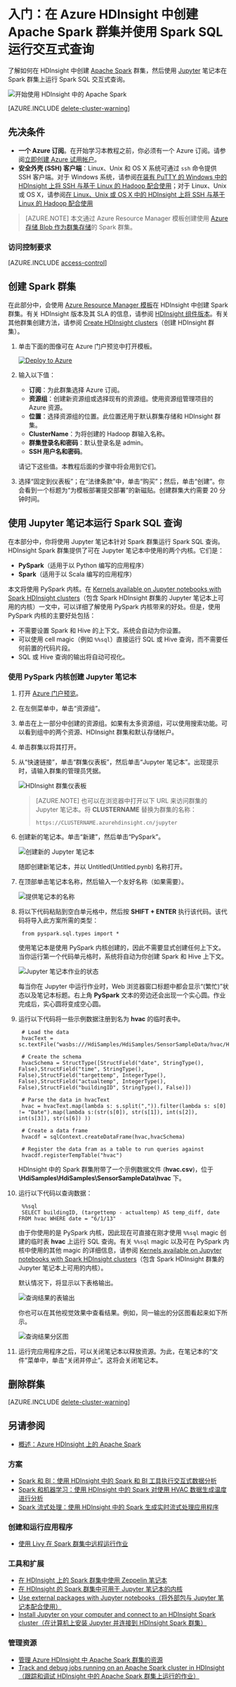 <!-- not suitable for Mooncake -->

<properties
    pageTitle="在 Azure HDInsight 中创建 Spark 群集并从 Jupyter 使用 Spark SQL 执行交互式分析 | Azure"
    description="逐步说明如何在 HDInsight 群集中快速创建 Apache Spark 群集，然后从 Jupyter 笔记本使用 Spark SQL 来运行交互式查询。"
    services="hdinsight"
    documentationcenter=""
    author="nitinme"
    manager="jhubbard"
    editor="cgronlun"
    tags="azure-portal" />
<tags 
    ms.assetid="91f41e6a-d463-4eb4-83ef-7bbb1f4556cc"
    ms.service="hdinsight"
    ms.workload="big-data"
    ms.tgt_pltfrm="na"
    ms.devlang="na"
    ms.topic="get-started-article"
    ms.date="01/06/2017"
    wacn.date="01/25/2017"
    ms.author="nitinme" />

# 入门：在 Azure HDInsight 中创建 Apache Spark 群集并使用 Spark SQL 运行交互式查询
了解如何在 HDInsight 中创建 [Apache Spark](/documentation/articles/hdinsight-apache-spark-overview/) 群集，然后使用 [Jupyter](https://jupyter.org) 笔记本在 Spark 群集上运行 Spark SQL 交互式查询。

![开始使用 HDInsight 中的 Apache Spark](./media/hdinsight-apache-spark-jupyter-spark-sql/hdispark.getstartedflow.png "HDInsight 中的 Apache Spark 入门教程。演示的步骤：创建存储帐户；创建群集；运行Spark SQL 语句")  


[AZURE.INCLUDE [delete-cluster-warning](../../includes/hdinsight-delete-cluster-warning.md)]

## 先决条件
* **一个 Azure 订阅**。在开始学习本教程之前，你必须有一个 Azure 订阅。请参阅[立即创建 Azure 试用帐户](https://www.azure.cn/pricing/1rmb-trial/)。
* **安全外壳 (SSH) 客户端**：Linux、Unix 和 OS X 系统可通过 `ssh` 命令提供 SSH 客户端。对于 Windows 系统，请参阅[在装有 PuTTY 的 Windows 中的 HDInsight 上将 SSH 与基于 Linux 的 Hadoop 配合使用](/documentation/articles/hdinsight-hadoop-linux-use-ssh-windows/)；对于 Linux、Unix 或 OS X，请参阅[在 Linux、Unix 或 OS X 中的 HDInsight 上将 SSH 与基于 Linux 的 Hadoop 配合使用](/documentation/articles/hdinsight-hadoop-linux-use-ssh-unix/)

> [AZURE.NOTE]
本文通过 Azure Resource Manager 模板创建使用 [Azure 存储 Blob 作为群集存储](/documentation/articles/hdinsight-hadoop-use-blob-storage/)的 Spark 群集。
>
>

### 访问控制要求
[AZURE.INCLUDE [access-control](../../includes/hdinsight-access-control-requirements.md)]

## 创建 Spark 群集
在此部分中，会使用 [Azure Resource Manager 模板](https://github.com/Azure/azure-quickstart-templates/tree/master/101-hdinsight-spark-linux/)在 HDInsight 中创建 Spark 群集。有关 HDInsight 版本及其 SLA 的信息，请参阅 [HDInsight 组件版本](/documentation/articles/hdinsight-component-versioning/)。有关其他群集创建方法，请参阅 [Create HDInsight clusters](/documentation/articles/hdinsight-hadoop-provision-linux-clusters/)（创建 HDInsight 群集）。

1. 单击下面的图像可在 Azure 门户预览中打开模板。

    <a href="https://portal.azure.cn/#create/Microsoft.Template/uri/https%3A%2F%2Fraw.githubusercontent.com%2FAzure%2Fazure-quickstart-templates%2Fmaster%2F101-hdinsight-spark-linux%2Fazuredeploy.json" target="_blank"><img src="./media/hdinsight-apache-spark-jupyter-spark-sql/deploy-to-azure.png" alt="Deploy to Azure"></a>

2. 输入以下值：

    * **订阅**：为此群集选择 Azure 订阅。
    * **资源组**：创建新资源组或选择现有的资源组。使用资源组管理项目的 Azure 资源。
    * **位置**：选择资源组的位置。此位置还用于默认群集存储和 HDInsight 群集。
    * **ClusterName**：为将创建的 Hadoop 群输入名称。
    * **群集登录名和密码**：默认登录名是 admin。
    * **SSH 用户名和密码**。

    请记下这些值。本教程后面的步骤中将会用到它们。

3. 选择“固定到仪表板”；在“法律条款”中，单击“购买”；然后，单击“创建”。你会看到一个标题为“为模板部署提交部署”的新磁贴。创建群集大约需要 20 分钟时间。

## 使用 Jupyter 笔记本运行 Spark SQL 查询
在本部分中，你将使用 Jupyter 笔记本针对 Spark 群集运行 Spark SQL 查询。HDInsight Spark 群集提供了可在 Jupyter 笔记本中使用的两个内核。它们是：

* **PySpark**（适用于以 Python 编写的应用程序）
* **Spark**（适用于以 Scala 编写的应用程序）

本文将使用 PySpark 内核。在 [Kernels available on Jupyter notebooks with Spark HDInsight clusters](/documentation/articles/hdinsight-apache-spark-jupyter-notebook-kernels/#why-should-i-use-the-pyspark-or-spark-kernels)（包含 Spark HDInsight 群集的 Jupyter 笔记本上可用的内核）一文中，可以详细了解使用 PySpark 内核带来的好处。但是，使用 PySpark 内核的主要好处包括：

* 不需要设置 Spark 和 Hive 的上下文。系统会自动为你设置。
* 可以使用 cell magic（例如 `%%sql`）直接运行 SQL 或 Hive 查询，而不需要任何前置的代码片段。
* SQL 或 Hive 查询的输出将自动可视化。

### 使用 PySpark 内核创建 Jupyter 笔记本

1. 打开 [Azure 门户预览](https://portal.azure.cn/)。
2. 在左侧菜单中，单击“资源组”。
3. 单击在上一部分中创建的资源组。如果有太多资源组，可以使用搜索功能。可以看到组中的两个资源、HDInsight 群集和默认存储帐户。
4. 单击群集以将其打开。
 
2. 从“快速链接”，单击“群集仪表板”，然后单击“Jupyter 笔记本”。出现提示时，请输入群集的管理员凭据。

    ![HDInsight 群集仪表板](./media/hdinsight-apache-spark-jupyter-spark-sql/hdinsight-azure-portal-cluster-dashboards.png "HDInsight 群集仪表板")  


    > [AZURE.NOTE]
    也可以在浏览器中打开以下 URL 来访问群集的 Jupyter 笔记本。将 **CLUSTERNAME** 替换为群集的名称：
    >
    > `https://CLUSTERNAME.azurehdinsight.cn/jupyter`
    >
    >
3. 创建新的笔记本。单击“新建”，然后单击“PySpark”。

    ![创建新的 Jupyter 笔记本](./media/hdinsight-apache-spark-jupyter-spark-sql/hdispark.note.jupyter.createnotebook.png "创建新的 Jupyter 笔记本")  


    随即创建新笔记本，并以 Untitled(Untitled.pynb) 名称打开。

4. 在顶部单击笔记本名称，然后输入一个友好名称（如果需要）。

    ![提供笔记本的名称](./media/hdinsight-apache-spark-jupyter-spark-sql/hdispark.note.jupyter.notebook.name.png "提供笔记本的名称")  

5. 将以下代码粘贴到空白单元格中，然后按 **SHIFT + ENTER** 执行该代码。该代码将导入此方案所需的类型：

        from pyspark.sql.types import *

    使用笔记本是使用 PySpark 内核创建的，因此不需要显式创建任何上下文。当你运行第一个代码单元格时，系统将自动为你创建 Spark 和 Hive 上下文。

    ![Jupyter 笔记本作业的状态](./media/hdinsight-apache-spark-jupyter-spark-sql/hdispark.jupyter.job.status.png "Jupyter 笔记本作业的状态")  


    每当你在 Jupyter 中运行作业时，Web 浏览器窗口标题中都会显示“(繁忙)”状态以及笔记本标题。右上角 **PySpark** 文本的旁边还会出现一个实心圆。作业完成后，实心圆将变成空心圆。

6. 运行以下代码将一些示例数据注册到名为 **hvac** 的临时表中。

        # Load the data
        hvacText = sc.textFile("wasbs:///HdiSamples/HdiSamples/SensorSampleData/hvac/HVAC.csv")

        # Create the schema
        hvacSchema = StructType([StructField("date", StringType(), False),StructField("time", StringType(), False),StructField("targettemp", IntegerType(), False),StructField("actualtemp", IntegerType(), False),StructField("buildingID", StringType(), False)])

        # Parse the data in hvacText
        hvac = hvacText.map(lambda s: s.split(",")).filter(lambda s: s[0] != "Date").map(lambda s:(str(s[0]), str(s[1]), int(s[2]), int(s[3]), str(s[6]) ))

        # Create a data frame
        hvacdf = sqlContext.createDataFrame(hvac,hvacSchema)

        # Register the data fram as a table to run queries against
        hvacdf.registerTempTable("hvac")

    HDInsight 中的 Spark 群集附带了一个示例数据文件 (**hvac.csv**)，位于 **\\HdiSamples\\HdiSamples\\SensorSampleData\\hvac** 下。
    
7. 运行以下代码以查询数据：

        %%sql
        SELECT buildingID, (targettemp - actualtemp) AS temp_diff, date FROM hvac WHERE date = "6/1/13"

    由于你使用的是 PySpark 内核，因此现在可直接在刚才使用 `%%sql` magic 创建的临时表 **hvac** 上运行 SQL 查询。有关 `%%sql` magic 以及可在 PySpark 内核中使用的其他 magic 的详细信息，请参阅 [Kernels available on Jupyter notebooks with Spark HDInsight clusters](/documentation/articles/hdinsight-apache-spark-jupyter-notebook-kernels/#why-should-i-use-the-pyspark-or-spark-kernels)（包含 Spark HDInsight 群集的 Jupyter 笔记本上可用的内核）。

    默认情况下，将显示以下表格输出。

     ![查询结果的表输出](./media/hdinsight-apache-spark-jupyter-spark-sql/tabular.output.png "查询结果的表输出")  


    你也可以在其他视觉效果中查看结果。例如，同一输出的分区图看起来如下所示。

    ![查询结果分区图](./media/hdinsight-apache-spark-jupyter-spark-sql/area.output.png "查询结果分区图")  


9. 运行完应用程序之后，可以关闭笔记本以释放资源。为此，在笔记本的“文件”菜单中，单击“关闭并停止”。这将会关闭笔记本。

## 删除群集
[AZURE.INCLUDE [delete-cluster-warning](../../includes/hdinsight-delete-cluster-warning.md)]

## 另请参阅
* [概述：Azure HDInsight 上的 Apache Spark](/documentation/articles/hdinsight-apache-spark-overview/)

### 方案
* [Spark 和 BI：使用 HDInsight 中的 Spark 和 BI 工具执行交互式数据分析](/documentation/articles/hdinsight-apache-spark-use-bi-tools/)
* [Spark 和机器学习：使用 HDInsight 中的 Spark 对使用 HVAC 数据生成温度进行分析](/documentation/articles/hdinsight-apache-spark-ipython-notebook-machine-learning/)
* [Spark 流式处理：使用 HDInsight 中的 Spark 生成实时流式处理应用程序](/documentation/articles/hdinsight-apache-spark-eventhub-streaming/)

### 创建和运行应用程序
* [使用 Livy 在 Spark 群集中远程运行作业](/documentation/articles/hdinsight-apache-spark-livy-rest-interface/)

### 工具和扩展
* [在 HDInsight 上的 Spark 群集中使用 Zeppelin 笔记本](/documentation/articles/hdinsight-apache-spark-use-zeppelin-notebook/)
* [在 HDInsight 的 Spark 群集中可用于 Jupyter 笔记本的内核](/documentation/articles/hdinsight-apache-spark-jupyter-notebook-kernels/)
* [Use external packages with Jupyter notebooks（将外部包与 Jupyter 笔记本配合使用）](/documentation/articles/hdinsight-apache-spark-jupyter-notebook-use-external-packages/)
* [Install Jupyter on your computer and connect to an HDInsight Spark cluster（在计算机上安装 Jupyter 并连接到 HDInsight Spark 群集）](/documentation/articles/hdinsight-apache-spark-jupyter-notebook-install-locally/)

### 管理资源
* [管理 Azure HDInsight 中 Apache Spark 群集的资源](/documentation/articles/hdinsight-apache-spark-resource-manager/)
* [Track and debug jobs running on an Apache Spark cluster in HDInsight（跟踪和调试 HDInsight 中的 Apache Spark 群集上运行的作业）](/documentation/articles/hdinsight-apache-spark-job-debugging/)

[hdinsight-versions]: /documentation/articles/hdinsight-component-versioning/
[hdinsight-upload-data]: /documentation/articles/hdinsight-upload-data/
[hdinsight-storage]: /documentation/articles/hdinsight-hadoop-use-blob-storage/

[azure-purchase-options]: /pricing/overview/
[azure-member-offers]: /pricing/member-offers/
[azure-trial]: /pricing/1rmb-trial/
[azure-management-portal]: https://manage.windowsazure.cn/
[azure-create-storageaccount]: /documentation/articles/storage-create-storage-account/

<!---HONumber=Mooncake_0120_2017-->
